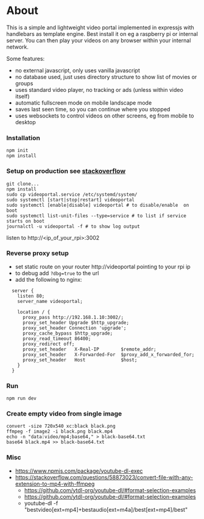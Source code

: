 # About
This is a simple and lightweight video portal implemented in expressjs with handlebars as template engine. Best install it on eg a raspberry pi or internal server. You can then play your videos on any browser within your internal network.

Some features:
- no external javascript, only uses vanilla javascript
- no database used, just uses directory structure to show list of movies or groups
- uses standard video player, no tracking or ads (unless within video itself)
- automatic fullscreen mode on mobile landscape mode
- saves last seen time, so you can continue where you stopped
- uses websockets to control videos on other screens, eg from mobile to desktop

### Installation
```
npm init
npm install
```

### Setup on production see [stackoverflow](https://stackoverflow.com/questions/4018154/how-do-i-run-a-node-js-app-as-a-background-service)
```
git clone...
npm install
sudo cp videoportal.service /etc/systemd/system/
sudo systemctl [start|stop|restart] videoportal
sudo systemctl [enable|disable] videoportal # to disable/enable  on boot
sudo systemctl list-unit-files --type=service # to list if service starts on boot
journalctl -u videoportal -f # to show log output
```

listen to http://<ip_of_your_rpi>:3002

### Reverse proxy setup
- set static route on your router http://videoportal pointing to your rpi ip
- to debug add `?dbg=true` to the url
- add the following to nginx:
```
  server {
    listen 80;
    server_name videoportal;

    location / {
      proxy_pass http://192.168.1.10:3002/;
      proxy_set_header Upgrade $http_upgrade;
      proxy_set_header Connection 'upgrade';
      proxy_cache_bypass $http_upgrade;
      proxy_read_timeout 86400;
      proxy_redirect off;
      proxy_set_header   X-Real-IP        $remote_addr;
      proxy_set_header   X-Forwarded-For  $proxy_add_x_forwarded_for;
      proxy_set_header   Host             $host;
    }
  }
```


### Run
```
npm run dev
```

### Create empty video from single image
```
convert -size 720x540 xc:black black.png
ffmpeg -f image2 -i black.png black.mp4
echo -n "data:video/mp4;base64," > black-base64.txt
base64 black.mp4 >> black-base64.txt
```

### Misc
- https://www.npmjs.com/package/youtube-dl-exec
- https://stackoverflow.com/questions/58873023/convert-file-with-any-extension-to-mp4-with-ffmpeg
  - https://github.com/ytdl-org/youtube-dl/#format-selection-examples
  - https://github.com/ytdl-org/youtube-dl/#format-selection-examples
  - youtube-dl -f "bestvideo[ext=mp4]+bestaudio[ext=m4a]/best[ext=mp4]/best"
